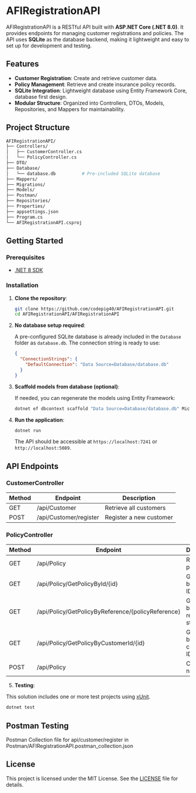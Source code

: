 ﻿# AFIRegistrationAPI

AFIRegistrationAPI is a RESTful API built with **ASP.NET Core (.NET 8.0)**. It provides endpoints for managing customer registrations and policies. The API uses **SQLite** as the database backend, making it lightweight and easy to set up for development and testing.

## Features

- **Customer Registration**: Create and retrieve customer data.
- **Policy Management**: Retrieve and create insurance policy records.
- **SQLite Integration**: Lightweight database using Entity Framework Core, database first design.
- **Modular Structure**: Organized into Controllers, DTOs, Models, Repositories, and Mappers for maintainability.
 
## Project Structure

```bash
AFIRegistrationAPI/
├── Controllers/             
│   ├── CustomerController.cs
│   └── PolicyController.cs
├── DTO/                     
├── Database/                
│   └── database.db          # Pre-included SQLite database
├── Mappers/                 
├── Migrations/              
├── Models/ 
├── Postman/ 
├── Repositories/            
├── Properties/              
├── appsettings.json         
├── Program.cs               
└── AFIRegistrationAPI.csproj   
```

## Getting Started

### Prerequisites

- [.NET 8 SDK](https://dotnet.microsoft.com/en-us/download/dotnet/8.0)

### Installation

1. **Clone the repository**:

   ```bash
   git clone https://github.com/codepig40/AFIRegistrationAPI.git
   cd AFIRegistrationAPI/AFIRegistrationAPI
   ```

2. **No database setup required**:

   A pre-configured SQLite database is already included in the `Database` folder as `database.db`. The connection string is ready to use:

   ```json
   {
     "ConnectionStrings": {
       "DefaultConnection": "Data Source=Database/database.db"
     }
   }
   ```

3. **Scaffold models from database (optional)**:

   If needed, you can regenerate the models using Entity Framework:

   ```bash
   dotnet ef dbcontext scaffold "Data Source=Database/database.db" Microsoft.EntityFrameworkCore.Sqlite -o Models -f
   ```

4. **Run the application**:

   ```bash
   dotnet run
   ```

   The API should be accessible at `https://localhost:7241` or `http://localhost:5089`.

## API Endpoints

### CustomerController

| Method | Endpoint   | Description               |
|--------|------------|---------------------------|
| GET    | /api/Customer           | Retrieve all customers    |
| POST   | /api/Customer/register  | Register a new customer   |

### PolicyController

| Method | Endpoint                                  | Description                          |
|--------|-------------------------------------------|--------------------------------------|
| GET    | /api/Policy                                          | Retrieve all policies                |
| GET    | /api/Policy/GetPolicyById/{id}                       | Get policy by internal ID            |
| GET    | /api/Policy/GetPolicyByReference/{policyReference}   | Get policy by reference string       |
| GET    | /api/Policy/GetPolicyByCustomerId/{id}               | Get policy by customer ID            |
| POST   | /api/Policy                                          | Create a new policy                  |


5. **Testing**:

This solution includes one or more test projects using [xUnit](https://xunit.net/).


   ```bash
   dotnet test
   ```



## Postman Testing

Postman Collection file for api/customer/register in Postman/AFIRegistrationAPI.postman_collection.json

## License

This project is licensed under the MIT License. See the [LICENSE](LICENSE) file for details.

